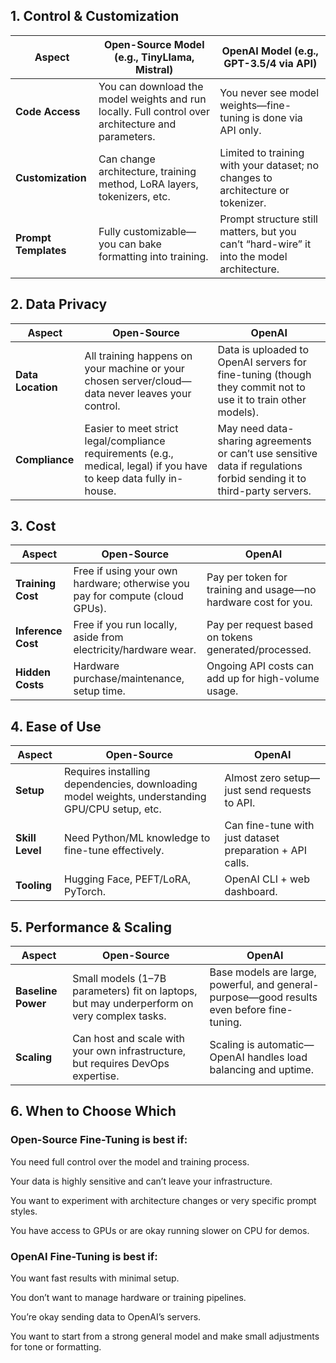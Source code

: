 ## 1. Control & Customization
| Aspect               | Open-Source Model (e.g., TinyLlama, Mistral)                                                       | OpenAI Model (e.g., GPT-3.5/4 via API)                                                    |
| -------------------- | -------------------------------------------------------------------------------------------------- | ----------------------------------------------------------------------------------------- |
| **Code Access**      | You can download the model weights and run locally. Full control over architecture and parameters. | You never see model weights—fine-tuning is done via API only.                             |
| **Customization**    | Can change architecture, training method, LoRA layers, tokenizers, etc.                            | Limited to training with your dataset; no changes to architecture or tokenizer.           |
| **Prompt Templates** | Fully customizable—you can bake formatting into training.                                          | Prompt structure still matters, but you can’t “hard-wire” it into the model architecture. |

## 2. Data Privacy
| Aspect            | Open-Source                                                                                                         | OpenAI                                                                                                                |
| ----------------- | ------------------------------------------------------------------------------------------------------------------- | --------------------------------------------------------------------------------------------------------------------- |
| **Data Location** | All training happens on your machine or your chosen server/cloud—data never leaves your control.                    | Data is uploaded to OpenAI servers for fine-tuning (though they commit not to use it to train other models).          |
| **Compliance**    | Easier to meet strict legal/compliance requirements (e.g., medical, legal) if you have to keep data fully in-house. | May need data-sharing agreements or can’t use sensitive data if regulations forbid sending it to third-party servers. |


## 3. Cost

| Aspect             | Open-Source                                                                  | OpenAI                                                         |
| ------------------ | ---------------------------------------------------------------------------- | -------------------------------------------------------------- |
| **Training Cost**  | Free if using your own hardware; otherwise you pay for compute (cloud GPUs). | Pay per token for training and usage—no hardware cost for you. |
| **Inference Cost** | Free if you run locally, aside from electricity/hardware wear.               | Pay per request based on tokens generated/processed.           |
| **Hidden Costs**   | Hardware purchase/maintenance, setup time.                                   | Ongoing API costs can add up for high-volume usage.            |


## 4. Ease of Use

| Aspect          | Open-Source                                                                                    | OpenAI                                                   |
| --------------- | ---------------------------------------------------------------------------------------------- | -------------------------------------------------------- |
| **Setup**       | Requires installing dependencies, downloading model weights, understanding GPU/CPU setup, etc. | Almost zero setup—just send requests to API.             |
| **Skill Level** | Need Python/ML knowledge to fine-tune effectively.                                             | Can fine-tune with just dataset preparation + API calls. |
| **Tooling**     | Hugging Face, PEFT/LoRA, PyTorch.                                                              | OpenAI CLI + web dashboard.                              |


## 5. Performance & Scaling
| Aspect             | Open-Source                                                                                | OpenAI                                                                                     |
| ------------------ | ------------------------------------------------------------------------------------------ | ------------------------------------------------------------------------------------------ |
| **Baseline Power** | Small models (1–7B parameters) fit on laptops, but may underperform on very complex tasks. | Base models are large, powerful, and general-purpose—good results even before fine-tuning. |
| **Scaling**        | Can host and scale with your own infrastructure, but requires DevOps expertise.            | Scaling is automatic—OpenAI handles load balancing and uptime.                             |


## 6. When to Choose Which
### Open-Source Fine-Tuning is best if:

You need full control over the model and training process.

Your data is highly sensitive and can’t leave your infrastructure.

You want to experiment with architecture changes or very specific prompt styles.

You have access to GPUs or are okay running slower on CPU for demos.

### OpenAI Fine-Tuning is best if:

You want fast results with minimal setup.

You don’t want to manage hardware or training pipelines.

You’re okay sending data to OpenAI’s servers.

You want to start from a strong general model and make small adjustments for tone or formatting.






